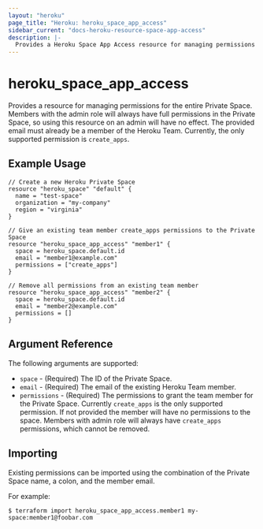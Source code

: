 ```yaml
---
layout: "heroku"
page_title: "Heroku: heroku_space_app_access"
sidebar_current: "docs-heroku-resource-space-app-access"
description: |-
  Provides a Heroku Space App Access resource for managing permissions within the Private Space.
---
```


# heroku\_space\_app\_access

Provides a resource for managing permissions for the entire Private Space. Members with the admin role will
always have full permissions in the Private Space, so using this resource on an admin will have no effect.
The provided email must already be a member of the Heroku Team. Currently, the only supported permission is `create_apps`.

## Example Usage

```hcl-terraform
// Create a new Heroku Private Space
resource "heroku_space" "default" {
  name = "test-space"
  organization = "my-company"
  region = "virginia"
}

// Give an existing team member create_apps permissions to the Private Space
resource "heroku_space_app_access" "member1" {
  space = heroku_space.default.id
  email = "member1@example.com"
  permissions = ["create_apps"]
}

// Remove all permissions from an existing team member
resource "heroku_space_app_access" "member2" {
  space = heroku_space.default.id
  email = "member2@example.com"
  permissions = []
}
```

## Argument Reference

The following arguments are supported:

* `space` - (Required) The ID of the Private Space.
* `email` - (Required) The email of the existing Heroku Team member.
* `permissions` - (Required) The permissions to grant the team member for the Private Space.
  Currently `create_apps` is the only supported permission. If not provided the member will have no permissions to the space.
  Members with admin role will always have `create_apps` permissions, which cannot be removed.

## Importing

Existing permissions can be imported using the combination of the Private Space name, a colon, and the member email.

For example:

```
$ terraform import heroku_space_app_access.member1 my-space:member1@foobar.com
```